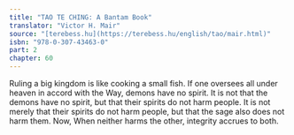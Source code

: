 ```yaml
---
title: "TAO TE CHING: A Bantam Book"
translator: "Victor H. Mair"
source: "[terebess.hu](https://terebess.hu/english/tao/mair.html)"
isbn: "978-0-307-43463-0"
part: 2
chapter: 60
---
```

Ruling a big kingdom is like cooking a small fish.
If one oversees all under heaven in accord with the Way, demons have no spirit.
It is not that the demons have no spirit, but that their spirits do not harm people.
It is not merely that their spirits do not harm people, but that the sage also does not harm them.
Now,
When neither harms the other, integrity accrues to both.
